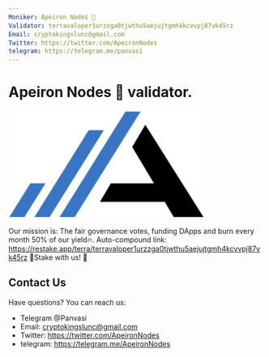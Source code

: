 ```yaml
---
Moniker: Apeiron Nodes 🔗
Validator: terravaloper1urzzga0tjwthu5aejujtgmh4kcvvpj87vk45rz
Email: cryptokingslunc@gmail.com
Twitter: https://twitter.com/ApeironNodes
telegram: https://telegram.me/panvasi
---
```

# Apeiron Nodes 🔗 validator.
![ApeironNodes](./logo.png)

Our mission is: The fair governance votes, funding DApps and burn every month 50% of our yield🔥. Auto-compound link: https://restake.app/terra/terravaloper1urzzga0tjwthu5aejujtgmh4kcvvpj87vk45rz 🚀Stake with us! 🚀

## Contact Us

Have questions? You can reach us:
- Telegram @Panvasi
- Email: cryptokingslunc@gmail.com
- Twitter: https://twitter.com/ApeironNodes
- telegram: https://telegram.me/ApeironNodes
